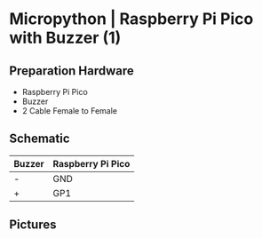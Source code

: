 # Micropython | Raspberry Pi Pico with Buzzer (1)

## Preparation Hardware
- Raspberry Pi Pico
- Buzzer
- 2 Cable Female to Female

## Schematic 

| Buzzer | Raspberry Pi Pico |
|--------|-------------------|
| -      | GND               |
| +      | GP1               |

## Pictures